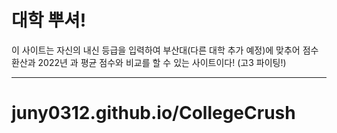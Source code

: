 # 대학 뿌셔!
이 사이트는 자신의 내신 등급을 입력하여 부산대(다른 대학 추가 예정)에 맞추어 점수 환산과 2022년 과 평균 점수와 비교를 할 수 있는 사이트이다!
(고3 파이팅!)
*******************************************************************************************
# juny0312.github.io/CollegeCrush
